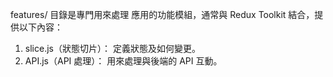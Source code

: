 features/ 目錄是專門用來處理 應用的功能模組，通常與 Redux Toolkit 結合，提供以下內容：

1. slice.js（狀態切片）： 定義狀態及如何變更。
2. API.js（API 處理）： 用來處理與後端的 API 互動。